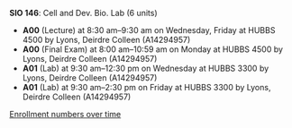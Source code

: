**SIO 146**: Cell and Dev. Bio. Lab (6 units)

- **A00** (Lecture) at 8:30 am–9:30 am on Wednesday, Friday at HUBBS 4500 by Lyons, Deirdre Colleen (A14294957)
- **A00** (Final Exam) at 8:00 am–10:59 am on Monday at HUBBS 4500 by Lyons, Deirdre Colleen (A14294957)
- **A01** (Lab) at 9:30 am–12:30 pm on Wednesday at HUBBS 3300 by Lyons, Deirdre Colleen (A14294957)
- **A01** (Lab) at 9:30 am–2:30 pm on Friday at HUBBS 3300 by Lyons, Deirdre Colleen (A14294957)

[Enrollment numbers over time](./SIO146.tsv)
